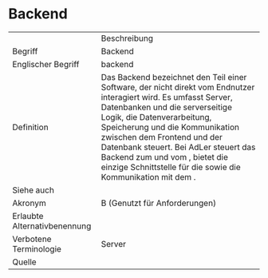 # Backend



<link-summary rel="summary"/>
<card-summary rel="summary"/>
<web-summary rel="summary"/>


<table>
    <tr>
        <td></td>
        <td>Beschreibung</td>
    </tr>
    <tr>
        <td>Begriff</td>
        <td>Backend</td>
    </tr>
    <tr>
        <td>Englischer Begriff</td>
        <td>backend</td>
    </tr>
    <tr>
        <td>Definition</td>
        <td id="summary">Das Backend bezeichnet den Teil einer Software, der nicht direkt vom Endnutzer interagiert wird. Es umfasst Server, Datenbanken und die serverseitige Logik, die Datenverarbeitung, Speicherung und die Kommunikation zwischen dem Frontend und der Datenbank steuert.
    Bei AdLer steuert das Backend zum und vom <a href="Autorentool-GE.md"></a>, bietet die einzige Schnittstelle für die <a href="Engine-GE.md"></a> sowie die Kommunikation mit dem <a href="Learning-Management-System-GE.md"></a>.
</td>
    </tr>  
    <tr>
        <td>Siehe auch</td>
        <td></td>
    </tr>
    <tr>
        <td>Akronym</td>
        <td>B (Genutzt für Anforderungen) </td>
    </tr>
   <tr>
        <td>Erlaubte Alternativbenennung</td>
        <td></td>
    </tr>
   <tr>
        <td>Verbotene Terminologie</td>
        <td>Server</td>
    </tr>
   <tr>
        <td>Quelle</td>
        <td></td>
    </tr>
</table>